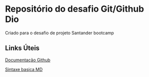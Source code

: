 # Repositório do desafio Git/Github Dio
Criado para o desafio de projeto Santander bootcamp
## Links Úteis

[Documentação Github](https://docs.github.com/en)

[Sintaxe basica MD](https://www.markdownguide.org/basic-syntax/)
